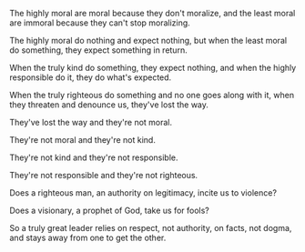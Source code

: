 The highly moral are moral
because they don't moralize,
and the least moral are immoral
because they can't stop moralizing.

The highly moral do nothing
and expect nothing,
but when the least moral do something,
they expect something in return.

When the truly kind do something,
they expect nothing,
and when the highly responsible do it,
they do what's expected.

When the truly righteous do something
and no one goes along with it,
when they threaten and denounce us,
they've lost the way.

They've lost the way
and they're not moral.

They're not moral
and they're not kind.

They're not kind
and they're not responsible.

They're not responsible
and they're not righteous.

Does a righteous man,
an authority on legitimacy,
incite us to violence?

Does a visionary,
a prophet of God,
take us for fools?

So a truly great leader
relies on respect, not authority,
on facts, not dogma,
and stays away from one to get the other.
